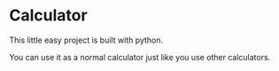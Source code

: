 # Calculator

This little easy project is built with python.

You can use it as a normal calculator just like you use other calculators.
